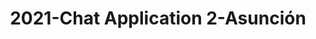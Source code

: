 ---
schema: default
title: 2021-Chat Application 2-Asunción
organization: Unitn
notes: The Wenet Chat Application 2 project was based on a chatbot that interacted with university students in Italy, Denmark, Paraguay, the United Kingdom, and Mongolia. It was conducted from December 2021 till early 2022 to verify the diversity among students based on social practices. This project builds on the Wenet Chat Application Pilot I project. It was a European Union WeNet Horizon 2020-funded project with the overall goal of developing a diversity-aware, machine-mediated paradigm for social interactions. Data was collected with a Telegram Chatbot called Ask4help and the i-Log Application. Some of the data collected included the respondent’s career information (department, study course, study year,) and demographics (age, gender…). Questions were sent on the Telegram App and user answers were recorded, the i-Log App recorded sensor data (such as location, accelerometer…) from the user device. This data was collected in three phases, the first phase entailed interacting with the Telegram Chatbot, and sensor data was also collected during this phase. The second phase involved respondents answering a questionnaire, and in the third phase, they participated in a focus group to provide feedback. 
resources:
  - name: 2022_LivePeople_Chatbot2_Data_Descriptor
    url: >-
      https://drive.google.com/file/d/1ilA2_f5HPHt5-4EvscsKo_lL-BgeFoF9/view?usp=sharing
    format: PDF
license: >-
  ./../../resources/2023LivePeopleLicense.html
dataset_name: Chat Application 2 
location: Trento (Italy)
latitude_map: 46.07
longitude_map: 11.13
start_date: 2021-11-20
end_date: 2021-12-08
dataset_type: Sensors, <a href="https://datascientiafoundation.github.io/LivePeople/datasets/2021-CH2-Trento-Diachronic-Interactions/"> Diachronic-Interactions</a>, <a href="https://datascientiafoundation.github.io/LivePeople/datasets/2021-CH2-Trento-Synchronic-Interactions/"> Synchronic-Interactions</a>
sensor_type:  <a href="https://datascientiafoundation.github.io/LivePeople/datasets/2021-CH2-Trento-App-usage/"> App-usage</a>, <a href="https://datascientiafoundation.github.io/LivePeople/datasets/2021-CH2-Trento-Position/"> Position</a>,  <a href="https://datascientiafoundation.github.io/LivePeople/datasets/2021-CH2-Trento-Connectivity/"> Connectivity</a>, <a href="https://datascientiafoundation.github.io/LivePeople/datasets/2021-CH2-Trento-Motion/"> Motion</a>,  <a href="https://datascientiafoundation.github.io/LivePeople/datasets/2021-CH2-Trento-Diachronic-Interactions/"> Diachronic-Interactions</a>, <a href="https://datascientiafoundation.github.io/LivePeople/datasets/2021-CH2-Trento-Synchronic-Interactions/"> 
size: 6.4 MB 
dataset_format: parquet
other_format: csv
number_participants: 31
language: English 
collection_name: ChatApplication2
project_url: <a href="https://ds.datascientia.eu/community/public/projects/326441a6-bc15-4393-b8e0-6ea7fcb4452e">https://ds.datascientia.eu/community/public/projects/326441a6-bc15-4393-b8e0-6ea7fcb4452e</a>
category:
  - Project
5_stars: 3
publication_date: 2023-04-18
identifier: 005.AAAG.AAD.**
request_contact: datadistribution.knowdive@unitn.it
--- 
